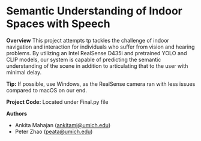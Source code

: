 # Semantic Understanding of Indoor Spaces with Speech
**Overview**
This project attempts tp tackles the challenge of indoor navigation and interaction for individuals who suffer from vision and hearing problems.
By utilizing an Intel RealSense D435i and pretrained YOLO and CLIP models, our system is capable of predicting the semantic understanding of the
scene in addition to articulating that to the user with minimal delay.

**Tip:** 
If possible, use Windows, as the RealSense camera ran with less issues compared to macOS on our end.

**Project Code:**
Located under Final.py file

**Authors**
- Ankita Mahajan (ankitamj@umich.edu)
- Peter Zhao (peata@umich.edu)

